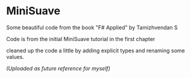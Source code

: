 # MiniSuave
Some beautiful code from the book "F# Applied" by Tamizhvendan S

Code is from the initial MiniSuave tutorial in the first chapter

cleaned up the code a little by adding explicit types and renaming some values.

*(Uploaded as future reference for myself)*
